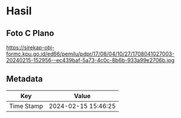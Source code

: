 # Hasil

## Foto C Plano

https://sirekap-obj-formc.kpu.go.id/ed66/pemilu/pdpr/17/08/04/10/27/1708041027003-20240215-152956--ec439baf-5a73-4c0c-8b6b-933a99e2706b.jpg


## Metadata

| Key        | Value               |
| ---------- | ------------------- |
| Time Stamp | 2024-02-15 15:46:25 |



